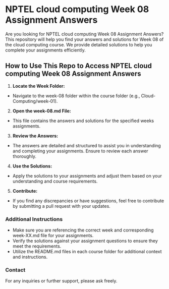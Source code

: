# NPTEL cloud computing Week 08 Assignment Answers

Are you looking for NPTEL cloud computing Week 08 Assignment Answers? This repository will help you find your answers and solutions for Week 08 of the cloud computing course. We provide detailed solutions to help you complete your assignments efficiently.

## How to Use This Repo to Access NPTEL cloud computing Week 08 Assignment Answers

1. **Locate the Week Folder:**
- Navigate to the week-08 folder within the course folder (e.g., Cloud-Computing/week-01).

2. **Open the week-08.md File:**
- This file contains the answers and solutions for the specified weeks assignments.

3. **Review the Answers:**
- The answers are detailed and structured to assist you in understanding and completing your assignments. Ensure to review each answer thoroughly.

4. **Use the Solutions:**
- Apply the solutions to your assignments and adjust them based on your understanding and course requirements.

5. **Contribute:**
- If you find any discrepancies or have suggestions, feel free to contribute by submitting a pull request with your updates.

### Additional Instructions
- Make sure you are referencing the correct week and corresponding week-XX.md file for your assignments.
- Verify the solutions against your assignment questions to ensure they meet the requirements.
- Utilize the README.md files in each course folder for additional context and instructions.

### Contact
For any inquiries or further support, please ask freely.

